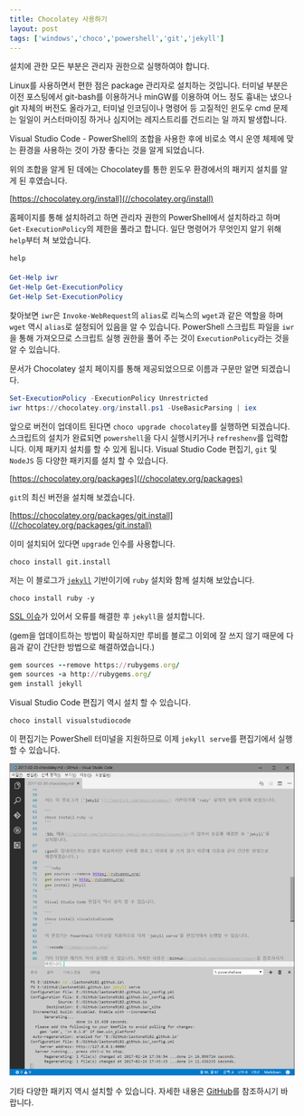 ```yaml
---
title: Chocolatey 사용하기
layout: post
tags: ['windows','choco','powershell','git','jekyll']
---
```


<div class='warn'>
설치에 관한 모든 부분은 관리자 권한으로 실행하여야 합니다.
</div>

Linux를 사용하면서 편한 점은 package 관리자로 설치하는 것입니다.
터미널 부분은 이전 포스팅에서 git-bash를 이용하거나 minGW를 이용하여 어느 정도 흉내는 냈으나
git 자체의 버전도 올라가고, 터미널 인코딩이나 명령어 등 고질적인 윈도우 cmd 문제는 일일이 커스터마이징 하거나
심지어는 레지스트리를 건드리는 일 까지 발생합니다.

Visual Studio Code - PowerShell의 조합을 사용한 후에 비로소 역시 운영 체제에 맞는 환경을 사용하는 것이 가장 좋다는 것을 알게 되었습니다.

위의 조합을 알게 된 데에는 Chocolatey를 통한 윈도우 환경에서의 패키지 설치를 알게 된 후였습니다.

[https://chocolatey.org/install](//chocolatey.org/install)

홈페이지를 통해 설치하려고 하면 관리자 권한의 PowerShell에서 설치하라고 하며 `Get-ExecutionPolicy`의 제한을 풀라고 합니다. 일단 명령어가 무엇인지 알기 위해 `help`부터 쳐 보았습니다.

```powershell
help

Get-Help iwr
Get-Help Get-ExecutionPolicy
Get-Help Set-ExecutionPolicy
```

찾아보면 `iwr`은 `Invoke-WebRequest`의 `alias`로 리눅스의 `wget`과 같은 역할을 하며 `wget` 역시 `alias`로 설정되어 있음을 알 수 있습니다.
PowerShell 스크립트 파일을 `iwr`을 통해 가져오므로 스크립트 실행 권한을 풀어 주는 것이 `ExecutionPolicy`라는 것을 알 수 있습니다.

문서가 Chocolatey 설치 페이지를 통해 제공되었으므로
이름과 구문만 알면 되겠습니다.

```powershell
Set-ExecutionPolicy -ExecutionPolicy Unrestricted
iwr https://chocolatey.org/install.ps1 -UseBasicParsing | iex
```

앞으로 버전이 업데이트 된다면 `choco upgrade chocolatey`를 실행하면 되겠습니다.
스크립트의 설치가 완료되면 `powershell`을 다시 실행시키거나 `refreshenv`를 입력합니다.
이제 패키지 설치를 할 수 있게 됩니다.
Visual Studio Code 편집기, `git` 및 `NodeJS` 등 다양한 패키지를 설치 할 수 있습니다.

[https://chocolatey.org/packages](//chocolatey.org/packages)

`git`의 최신 버전을 설치해 보겠습니다.

[https://chocolatey.org/packages/git.install](//chocolatey.org/packages/git.install)

이미 설치되어 있다면 `upgrade` 인수를 사용합니다.

```
choco install git.install
```

저는 이 블로그가 [`jekyll`](//jekyllrb.com/docs/windows/) 기반이기에 `ruby` 설치와 함께 설치해 보았습니다.

```
choco install ruby -y
```

[SSL 이슈](//github.com/juthilo/run-jekyll-on-windows/issues/34)가 있어서 오류를 해결한 후 `jekyll`을 설치합니다.

(gem을 업데이트하는 방법이 확실하지만 루비를 블로그 이외에 잘 쓰지 않기 때문에 다음과 같이 간단한 방법으로 해결하였습니다.)

```ruby
gem sources --remove https://rubygems.org/
gem sources -a http://rubygems.org/
gem install jekyll
```

Visual Studio Code 편집기 역시 설치 할 수 있습니다.

```
choco install visualstudiocode
```

이 편집기는 PowerShell 터미널을 지원하므로 이제 `jekyll serve`를 편집기에서 실행할 수 있습니다.

![vscode](/image/vscode.png)

기타 다양한 패키지 역시 설치할 수 있습니다. 자세한 내용은 [GitHub](//github.com/chocolatey/choco)를 참조하시기 바랍니다.